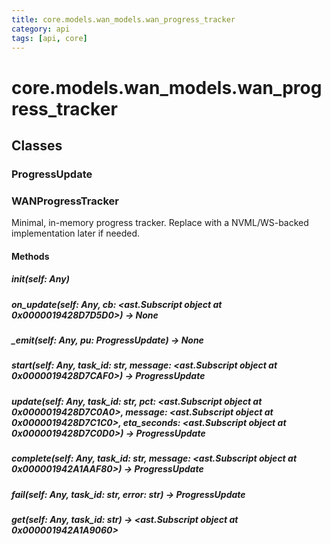 ```yaml
---
title: core.models.wan_models.wan_progress_tracker
category: api
tags: [api, core]
---
```


# core.models.wan_models.wan_progress_tracker



## Classes

### ProgressUpdate



### WANProgressTracker

Minimal, in-memory progress tracker.
Replace with a NVML/WS-backed implementation later if needed.

#### Methods

##### __init__(self: Any)



##### on_update(self: Any, cb: <ast.Subscript object at 0x0000019428D7D5D0>) -> None



##### _emit(self: Any, pu: ProgressUpdate) -> None



##### start(self: Any, task_id: str, message: <ast.Subscript object at 0x0000019428D7CAF0>) -> ProgressUpdate



##### update(self: Any, task_id: str, pct: <ast.Subscript object at 0x0000019428D7C0A0>, message: <ast.Subscript object at 0x0000019428D7C1C0>, eta_seconds: <ast.Subscript object at 0x0000019428D7C0D0>) -> ProgressUpdate



##### complete(self: Any, task_id: str, message: <ast.Subscript object at 0x000001942A1AAF80>) -> ProgressUpdate



##### fail(self: Any, task_id: str, error: str) -> ProgressUpdate



##### get(self: Any, task_id: str) -> <ast.Subscript object at 0x000001942A1A9060>



